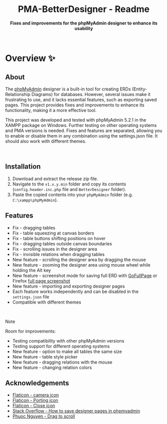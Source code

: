 <h1 align="center">PMA-BetterDesigner - Readme</h1>
<p align="center">
  <strong>
    Fixes and improvements for the phpMyAdmin designer to enhance its usability</a>
  </strong>
</p>
<!--
<div align="center">
  <a href="https://www.ur.edu.pl/pl/kolegia/kolegium-nauk-przyrodniczych">
    <img src="_for_readme/ur_banner.jpg?">
  </a>
</div>
-->
<br>

<!--

# Table of Contents
* [Overview :sparkles:](#overview-sparkles)
  * [About](#about)
  * [Features](#features)
  * [Installation](#installation)
* [Details :scroll:](#details-scroll)
  * [table_dragging_fix](#table_dragging_fix)
  * [table_squeeze_fix](#table_squeeze_fix)
  * [table_buttons_fix](#table_buttons_fix)
  * [boundaries_fix](#boundaries_fix)
  * [scrolling_fix](#scrolling_fix)
  * [smooth_relations](#smooth_relations)
  * [drag_scrolling](#drag_scrolling)
  * [screenshot_mode](#screenshot_mode)
  * [pages_porting](#pages_porting)

<br>
-->


# Overview :sparkles:

## About
The [phpMyAdmin](https://www.phpmyadmin.net) designer is a built-in tool for creating ERDs (Entity-Relationship Diagrams) for databases. However, several issues make it frustrating to use, and it lacks essential features, such as exporting saved pages. This project provides fixes and improvements to enhance its functionality, making it a more effective tool.

This project was developed and tested with phpMyAdmin 5.2.1 in the XAMPP package on Windows. Further testing on other operating systems and PMA versions is needed. Fixes and features are separated, allowing you to enable or disable them in any combination using the settings.json file. It should also work with different themes.

<br>

## Installation
1. Download and extract the release zip file.  
2. Navigate to the `v1.x.y.min` folder and copy its contents (`config.header.inc.php` file and `BetterDesigner` folder).  
3. Paste the copied contents into your `phpMyAdmin` folder (e.g. `C:\xampp\phpMyAdmin`).  

## Features
- Fix - dragging tables  
- Fix - table squeezing at canvas borders
- Fix - table buttons shifting positions on hover
- Fix - dragging tables outside canvas boundaries
- Fix - scrolling issues in the designer area
- Fix - invisible relations when dragging tables
- New feature - scrolling the designer area by dragging the mouse
- New feature - zooming the designer area using mouse wheel while holding the Alt key
- New feature - screenshot mode for saving full ERD with [GoFullPage](https://gofullpage.com) or Firefox [full page screenshot](https://support.mozilla.org/en-US/kb/take-screenshots-firefox) 
- New feature - importing and exporting designer pages
- Each feature works independently and can be disabled in the `settings.json` file
- Compatible with different themes

<br>

> [!NOTE]  
> Room for improvements:
> - Testing compatibility with other phpMyAdmin versions
> - Testing support for different operating systems
> - New feature - option to make all tables the same size
> - New feature - table style picker
> - New feature - dragging relations with the mouse
> - New feature - changing relation colors



## Acknowledgements
- [Flaticon - camera icon](https://www.flaticon.com/free-icon/dslr-camera_83574?term=camera&page=1&position=8&origin=tag&related_id=83574)
- [Flaticon - Porting icon](https://www.flaticon.com/free-icon/distribution_8882845?term=import+export&page=1&position=42&origin=search&related_id=8882845)
- [Flaticon - Close icon](https://www.flaticon.com/free-icon/close_2976286?term=close&page=1&position=2&origin=search&related_id=2976286)
- [Stack Overflow - How to save designer pages in phpmyadmin](https://stackoverflow.com/a/78842891/13277499)
- [Phuoc Nguyen - Drag to scroll](https://phuoc.ng/collection/html-dom/drag-to-scroll/)

<br> 

<!--

# Details :scroll:

## table_dragging_fix

### Problem 
- When the cursor moves outside the dragged table, it stops moving.  
- When the cursor is released outside the dragged table:  
    - It remains stuck in the dragging state until the mouse button is correctly released on the grabbed table.  
    - The table jumps to the cursor position when hovering over other canvas elements.  
    - Sometimes the table moves away from the cursor.  

### How to replicate   
Grab and drag the table quickly, release the mouse button, then try to catch the table or grab another one.  

### Fix 
Changed the event targets of dragging events. 


## table_squeeze_fix

### Problem  
Table headers are squeezed to match the length of the longest row when moved outside the right boundary of the canvas.  

### How to replicate  
Grab and drag a table with header text longer than the longest text in its rows to the right.  

### Fix 
Prevented header text from breaking into multiple lines.  


## table_buttons_fix
### Problem  
- The button for toggling columns changes size on hover.  
- Icons in the buttons shift position when the table is squeezed.  
- Buttons do not change the cursor to indicate they are clickable.  

### How to replicate   
- Hover over the table buttons located to the left of the header.  
- Cause table squeeze and hover over the buttons again.  

### Fix  
Set consistent paddings, align and pointer cursors for the table buttons. 


## boundaries_fix

### Problem    
- The table can be dragged outside the canvas in the top-left corner.  
- The table can be dragged to negative values while visually remaining in place.  

### How to replicate  
- Grab and keep dragging the table to the top-left corner. 
- On the left boundary, keep dragging the table further left and then try dragging it back.  

### Fix    
Adjusted the conditions for setting the lower bound of the table position.  


## scrolling_fix

### Problem  
The entire page scrolls, causing the following issues:  
- The name panel is hidden to the left if the page is scrolled to the right.  
- Dragging tables from outside the visible screen area causes the table to jump and makes it difficult to move further.  

### How to replicate   
Grab and drag a table to the bottom-right corner, then:  
- Scroll the page to the right and observe the name panel.  
- Scroll the page to the bottom-right corner and try dragging the table back.  

### Fix 
- Added styles to the designer to restrict scrolling to the canvas area.  
- Added styles to the console to allow dragging the bottom scrollbar.  
- Adjusted the canvas area size when collapsing or resizing the navigation panel.  
- Updateed the canvas area size when switching to fullscreen mode.  


## smooth_relations

### Problem  
When a table is dragged, the relations are not displayed or updated.  

### How to replicate
Grab and drag the table.  

### Fix  
Disableed hiding the canvas and added reload relations when dragging the table.  


## drag_scrolling

### Problem   
- Navigating the designer area using scrollbars or the middle mouse button is difficult.  
- The ability to drag tables creates an expectation that the entire area can be dragged to move.  

### How to replicate
Press and hold the left mouse button, then try to move the canvas area.  

### Fix  
- Implemented drag-scrolling events for canvas and window.
- Added events for fullscreen opeion and resizing navigation


## screenshot_mode

### Problem  
There are two ways to export the ERD:  
- Export an ugly SVG from the designer, which always uses direct relation connections and has the same appearance.  
- Take a screenshot, but this only captures the visible screen area and loses quality if zoomed out in the browser.  

### How to replicate 
Try to save the ERD image.  

### Fix 
Added button for displaying only canvas on fullscreen, allowing screenshots of arbitrarily large ERDs while preserving 
the same theme and relation styles as displayed.  

How to Take a Screenshot:
- Chrome / Edge: 
  1\. Install the [GoFullPage Chrome](https://chromewebstore.google.com/detail/gofullpage-full-page-scre/fdpohaocaechififmbbbbbknoalclacl)/[GoFullPage Edge](https://microsoftedge.microsoft.com/addons/detail/gofullpage-full-page-sc/hfaciehifhdcgoolaejkoncjciicbemc) extension.  
  2\. Open screenshot mode.  
  3\. Click the GoFullPage extension icon and save your ERD.  

- Firefox: 
  [Official Guide](https://support.mozilla.org/en-US/kb/take-screenshots-firefox)  
  1\. Open screenshot mode.  
  2\. Right-click on an empty part of the page to open the context menu.  
  3\. Select *Take Screenshot*.  
  4\. Click *Save full page*.  
  OR  
  1\. Open screenshot mode.  
  2\. Use the keyboard shortcut `Ctrl + Shift + S`.  
  3\. Click *Save full page*. 


## pages_porting

### Problem    
- You can't import or export designer pages, nor can you view or edit them elsewhere (not even in another browser).  
- Sometimes, even saved pages randomly disappear.  

### How to replicate  
Save a designer page and try to open it in another browser.  

### Fix 
Added button to open a window that allows exporting and importing designer pages.

-->
